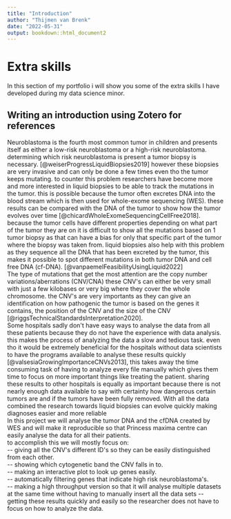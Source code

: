 ```yaml
---
title: "Introduction"
author: "Thijmen van Brenk"
date: "2022-05-31"
output: bookdown::html_document2
---
```


# Extra skills

In this section of my portfolio i will show you some of the extra skills I have developed during my data science minor.

## Writing an introduction using Zotero for references

Neuroblastoma is the fourth most common tumor in children and presents itself as either a low-risk neuroblastoma or a high-risk neuroblastoma. determining which risk neuroblastoma is present a tumor biopsy is necessary. [@weiserProgressLiquidBiopsies2019] however these biopsies are very invasive and can only be done a few times even tho the tumor keeps mutating. to counter this problem researchers have become more and more interested in liquid biopsies to be able to track the mutations in the tumor. this is possible because the tumor often excretes DNA into the blood stream which is then used for whole-exome sequencing (WES). these results can be compared with the DNA of the tumor to show how the tumor evolves over time [@chicardWholeExomeSequencingCellFree2018]. because the tumor cells have different properties depending on what part of the tumor they are on it is difficult to show all the mutations based on 1 tumor biopsy as that can have a bias for only that specific part of the tumor where the biopsy was taken from. liquid biopsies also help with this problem as they sequence all the DNA that has been excreted by the tumor, this makes it possible to spot different mutations in both tumor DNA and cell free DNA (cf-DNA). [@vanpaemelFeasibilityUsingLiquid2022]        
The type of mutations that get the most attention are the copy number variations/aberrations (CNV/CNA) these CNV's can either be very small with just a few kilobases or very big where they cover the whole chromosome. the CNV's are very importants as they can give an identification on how pathogenic the tumor is based on the genes it contains, the position of the CNV and the size of the CNV [@riggsTechnicalStandardsInterpretation2020].       
Some hospitals sadly don't have easy ways to analyse the data from all these patients because they do not have the experience with data analysis. this makes the process of analyzing the data a slow and tedious task. even tho it would be extremely beneficial for the hospitals without data scientists to have the programs available to analyse these results quickly [@valsesiaGrowingImportanceCNVs2013], this takes away the time consuming task of having to analyze every file manually which gives them time to focus on more important things like treating the patient. sharing these results to other hospitals is equally as important because there is not nearly enough data available to say with certainty how dangerous certain tumors are and if the tumors have been fully removed. With all the data combined the research towards liquid biopsies can evolve quickly making diagnoses easier and more reliable        
In this project we will analyse the tumor DNA and the cfDNA created by WES and will make it reproducible so that Princess maxima centre can easily analyse the data for all their patients.       
to accomplish this we will mostly focus on:       
-- giving all the CNV's different ID's so they can be easily distinguished from each other.       
-- showing which cytogenetic band the CNV falls in to.        
-- making an interactive plot to look up genes easily.        
-- automatically filtering genes that indicate high risk neuroblastoma's.       
-- making a high throughput version so that it will analyse multiple datasets at the same time without having to manually insert all the data sets
-- getting these results quickly and easily so the researcher does not have to focus on how to analyze the data.
